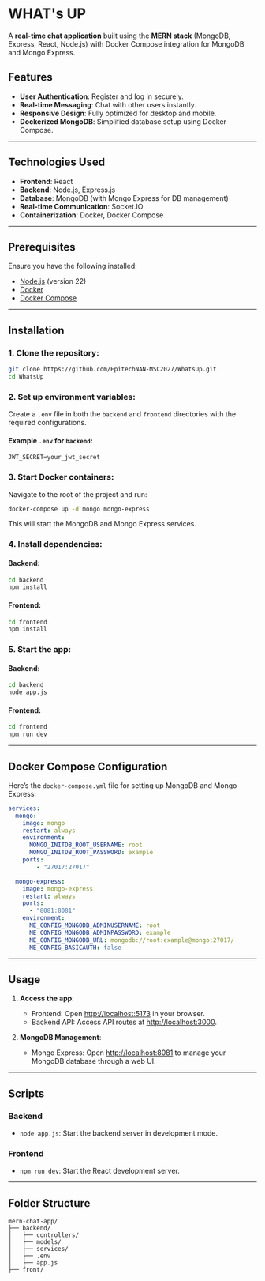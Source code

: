 # WHAT's UP

A **real-time chat application** built using the **MERN stack** (MongoDB, Express, React, Node.js) with Docker Compose integration for MongoDB and Mongo Express.

## Features

- **User Authentication**: Register and log in securely.
- **Real-time Messaging**: Chat with other users instantly.
- **Responsive Design**: Fully optimized for desktop and mobile.
- **Dockerized MongoDB**: Simplified database setup using Docker Compose.

---

## Technologies Used

- **Frontend**: React
- **Backend**: Node.js, Express.js
- **Database**: MongoDB (with Mongo Express for DB management)
- **Real-time Communication**: Socket.IO
- **Containerization**: Docker, Docker Compose

---

## Prerequisites

Ensure you have the following installed:

- [Node.js](https://nodejs.org/) (version 22)
- [Docker](https://www.docker.com/)
- [Docker Compose](https://docs.docker.com/compose/)

---

## Installation

### 1. Clone the repository:
```bash
git clone https://github.com/EpitechNAN-MSC2027/WhatsUp.git
cd WhatsUp
```

### 2. Set up environment variables:
Create a `.env` file in both the `backend` and `frontend` directories with the required configurations.

#### Example `.env` for `backend`:
```env
JWT_SECRET=your_jwt_secret
```


### 3. Start Docker containers:
Navigate to the root of the project and run:
```bash
docker-compose up -d mongo mongo-express
```
This will start the MongoDB and Mongo Express services.

### 4. Install dependencies:

#### Backend:
```bash
cd backend
npm install
```

#### Frontend:
```bash
cd frontend
npm install
```

### 5. Start the app:

#### Backend:
```bash
cd backend
node app.js
```

#### Frontend:
```bash
cd frontend
npm run dev
```

---

## Docker Compose Configuration

Here’s the `docker-compose.yml` file for setting up MongoDB and Mongo Express:

```yaml
services:
  mongo:
    image: mongo
    restart: always
    environment:
      MONGO_INITDB_ROOT_USERNAME: root
      MONGO_INITDB_ROOT_PASSWORD: example
    ports:
        - "27017:27017"

  mongo-express:
    image: mongo-express
    restart: always
    ports:
      - "8081:8081"
    environment:
      ME_CONFIG_MONGODB_ADMINUSERNAME: root
      ME_CONFIG_MONGODB_ADMINPASSWORD: example
      ME_CONFIG_MONGODB_URL: mongodb://root:example@mongo:27017/
      ME_CONFIG_BASICAUTH: false
```

---

## Usage

1. **Access the app**:
   - Frontend: Open [http://localhost:5173](http://localhost:5173) in your browser.
   - Backend API: Access API routes at [http://localhost:3000](http://localhost:3000).

2. **MongoDB Management**:
   - Mongo Express: Open [http://localhost:8081](http://localhost:8081) to manage your MongoDB database through a web UI.

---

## Scripts

### Backend
- `node app.js`: Start the backend server in development mode.

### Frontend
- `npm run dev`: Start the React development server.

---

## Folder Structure

```
mern-chat-app/
├── backend/
│   ├── controllers/
│   ├── models/
│   ├── services/
│   ├── .env
│   ├── app.js
├── front/
